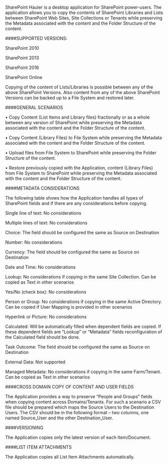 SharePoint Hauler is a desktop application for SharePoint power-users. The application allows you to copy the contents of SharePoint Libraries and Lists between SharePoint Web Sites, Site Collections or Tenants while preserving the Metadata associated with the content and the Folder Structure of the content.

####SUPPORTED VERSIONS:

SharePoint 2010

SharePoint 2013

SharePoint 2016

SharePoint Online

Copying of the content of Lists/Libraries is possible between any of the above SharePoint Versions.
Also content from any of the above SharePoint Versions can be backed up to a File System and restored later.

####GENERAL SCENARIOS

•	Copy Content (List Items and Library files) fractionally or as a whole between any version of SharePoint while preserving the Metadata associated with the content and the Folder Structure of the content.

•	Copy Content (Library Files) to File System while preserving the Metadata associated with the content and the Folder Structure of the content.

•	Upload files from File System to SharePoint while preserving the Folder Structure of the content.

•	Restore previously copied with the Application, content (Library Files) from File System to SharePoint while preserving the Metadata associated with the content and the Folder Structure of the content.

####METADATA CONSIDERATIONS

The following table shows how the Application handles all types of SharePoint fields and if there are any considerations before copying.

Single line of text:			No considerations

Multiple lines of text:			No considerations

Choice:							The field should be configured the same as Source on Destination

Number:							No considerations

Currency:						The field should be configured the same as Source on Destination

Date and Time:					No considerations

Lookup:							No considerations if copying in the same Site Collection. Can be copied as Text in other scenarios

Yes/No (check box):				No considerations

Person or Group:				No considerations if copying in the same Active Directory. Can be copied if User Mapping is provided in other scenarios

Hyperlink or Picture:			No considerations

Calculated:						Will be automatically filled when dependent fields are copied. If these dependent fields are “Lookup” or “Metadata” fields reconfiguration of the Calculated field should be done.

Task Outcome:					The field should be configured the same as Source on Destination

External Data:					Not supported

Managed Metadata:				No considerations if copying in the same Farm/Tenant. Can be copied as Text in other scenarios

####CROSS DOMAIN COPY OF CONTENT AND USER FIELDS

The Application provides a way to preserve “People and Groups” fields when copying content across Domains/Tenants. For such a scenario a CSV file should be prepared which maps the Source Users to the Destination Users. The CSV should be in the following format – two columns, one named Source_User and the other Destination_User. 

####VERSIONING

The Application copies only the latest version of each Item/Document. 

####LIST ITEM ATTACHMENTS

The Application copies all List Item Attachments automatically.

